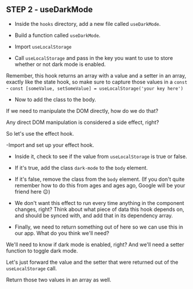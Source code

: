 
## STEP 2 - useDarkMode

- Inside the `hooks` directory, add a new file called `useDarkMode`.

- Build a function called `useDarkMode`.

- Import `useLocalStorage`

- Call `useLocalStorage` and pass in the key you want to use to store whether or not dark mode is enabled. 

Remember, this hook returns an array with a value and a setter in an array, exactly like the state hook, so make sure to capture those values in a `const` - `const [someValue, setSomeValue] = useLocalStorage('your key here')`

- Now to add the class to the body.

 If we need to manipulate the DOM directly, how do we do that? 
 
 Any direct DOM manipulation is considered a side effect, right? 
 
 So let's use the effect hook.

  -Import and set up your effect hook.

  - Inside it, check to see if the value from `useLocalStorage` is true or false.

  - If it's true, add the class `dark-mode` to the `body` element.

  - If it's false, remove the class from the `body` element. (If you don't quite remember how to do this from ages and ages ago, Google will be your friend here 😉)

  - We don't want this effect to run every time anything in the component changes, right? Think about what piece of data this hook depends on, and should be synced with, and add that in its dependency array.

- Finally, we need to return something out of here so we can use this in our app. What do you think we'll need? 

We'll need to know if dark mode is enabled, right? And we'll need a setter function to toggle dark mode. 

Let's just forward the value and the setter that were returned out of the `useLocalStorage` call. 

Return those two values in an array as well.